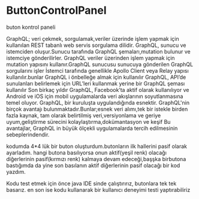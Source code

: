 # ButtonControlPanel
buton kontrol paneli

GraphQL; veri çekmek, sorgulamak,veriler üzerinde işlem yapmak için kullanılan REST tabanlı web servis sorgulama dilidir.
GraphQL, sunucu ve istemciden oluşur.Sunucu tarafında GraphQL şemaları,mutation bulunur ve istemciye gönderilirler.
GraphQL veriler üzerinden işlem yapmak için mutation yapısını kullanır.GraphQL sunucusu sunucuya gönderilen GraphQL sorgularını işler
İstemci tarafında genellikle Apollo Client veya Relay yapısı kullanılır.bunlar GraphQL i önbelleğe almak için kullanılır
GraphQL, API’de sunulanları belirlemek için URL’leri kullanmak yerine bir GraphQL şeması kullanılır
Son birkaç yıldır GraphQL, Facebook’ta aktif olarak kullanılıyor ve Android ve iOS için mobil uygulamalarda veri akışlarının
soyutlanmasına temel oluyor. GraphQL, bir kuruluşta uygulandığında esnektir.
GraphQL'nin birçok avantajı bulunmaktadır.Bunlar;esnek veri alımı,tek bir istekle birden fazla kaynak,
tam olarak belirtilmiş veri,versiyonlama ve geriye uyum,geliştirme sürecini kolaylaştırma,dokümantasyon ve keşif
Bu avantajlar, GraphQL in büyük ölçekli uygulamalarda tercih edilmesinin sebeplerindendir.

kodumda 4*4 lük bir buton oluşturdum.butonların ilk hallerini pasif olarak ayarladım. hangi butona basılıyorsa
onun aktif(yeşil renk) olacağı diğerlerinin pasif(kırmızı renk) kalmaya devam edeceği,başşka birbutona bastığımda da
yine son basılanın aktif diğerlerinin pasif olacağı bir kod yazdım.

Kodu test etmek için önce java IDE sinde çalıştırırız, butonlara tek tek basarız.
en son ise kodu kullanarak bir kullanıcı deneyimi testi yaptırabiliriz
